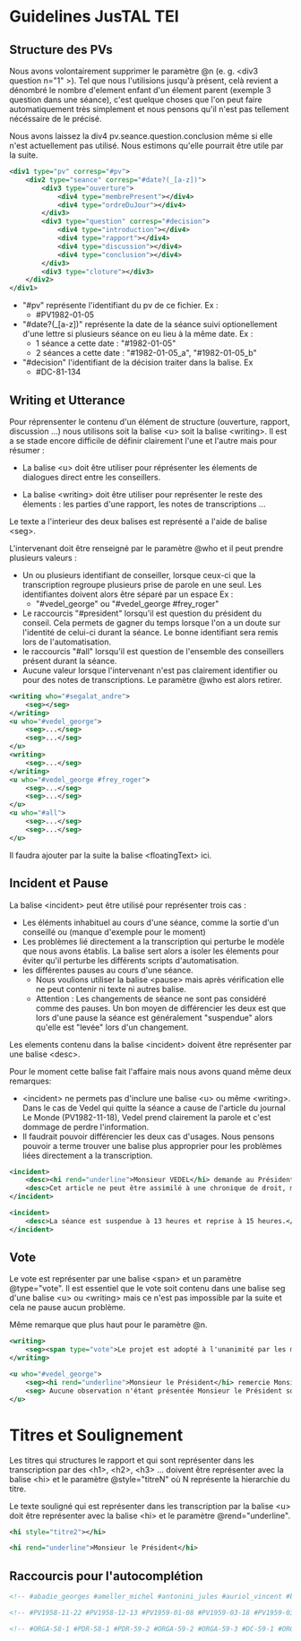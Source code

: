 # Guidelines JusTAL TEI

## Structure des PVs

Nous avons volontairement supprimer le paramètre @n (e. g. \<div3 question n="1" \>). Tel que nous l'utilisions jusqu'à présent, celà revient a dénombré le nombre d'element enfant d'un élement parent (exemple 3 question dans une séance), c'est quelque choses que l'on peut faire automatiquement très simplement et nous pensons qu'il n'est pas tellement nécéssaire de le précisé.

Nous avons laissez la div4 pv.seance.question.conclusion même si elle n'est actuellement pas utilisé. Nous estimons qu'elle pourrait être utile par la suite.

```xml
<div1 type="pv" corresp="#pv">
    <div2 type="seance" corresp="#date?(_[a-z])">
        <div3 type="ouverture">
            <div4 type="membrePresent"></div4>
            <div4 type="ordreDuJour"></div4>
        </div3>
        <div3 type="question" corresp="#decision">
            <div4 type="introduction"></div4>
            <div4 type="rapport"></div4>
            <div4 type="discussion"></div4>
            <div4 type="conclusion"></div4>
        </div3>
        <div3 type="cloture"></div3>
    </div2>
</div1>
```

- "#pv" représente l'identifiant du pv de ce fichier. Ex : 
    - #PV1982-01-05
- "#date?(_[a-z])" représente la date de la séance suivi optionellement d'une lettre si plusieurs séance on eu lieu à la même date. Ex : 
    - 1 séance a cette date : "#1982-01-05"
    - 2 séances a cette date :  "#1982-01-05_a", "#1982-01-05_b"
- "#decision" l'identifiant de la décision traiter dans la balise. Ex
    - #DC-81-134

## Writing et Utterance

Pour réprensenter le contenu d'un élément de structure (ouverture, rapport, discussion ...) nous utilisons soit la balise \<u\> soit la balise \<writing\>. Il est a se stade encore difficile de définir clairement l'une et l'autre mais pour résumer :

- La balise \<u\> doit être utiliser pour réprésenter les élements de dialogues direct entre les conseillers.

- La balise \<writing\> doit être utiliser pour représenter le reste des élements : les parties d'une rapport, les notes de transcriptions ...

Le texte a l'interieur des deux balises est représenté a l'aide de balise \<seg\>.

L'intervenant doit être renseigné par le paramètre @who et il peut prendre plusieurs valeurs :

- Un ou plusieurs identifiant de conseiller, lorsque ceux-ci que la transcription regroupe plusieurs prise de parole en une seul. Les identifiantes doivent alors être séparé par un espace Ex :
    - "#vedel_george" ou "#vedel_george #frey_roger"
- Le raccourcis "#president" lorsqu'il est question du président du conseil. Cela permets de gagner du temps lorsque l'on a un doute sur l'identité de celui-ci durant la séance. Le bonne identifiant sera remis lors de l'automatisation. 
- le raccourcis "#all" lorsqu'il est question de l'ensemble des conseillers présent durant la séance.
- Aucune valeur lorsque l'intervenant n'est pas clairement identifier ou pour des notes de transcriptions. Le paramètre @who est alors retirer.


```xml
<writing who="#segalat_andre">
    <seg></seg>
</writing>
<u who="#vedel_george">
    <seg>...</seg>
    <seg>...</seg>
</u>
<writing>
    <seg>...</seg>
</writing>
<u who="#vedel_george #frey_roger">
    <seg>...</seg>
    <seg>...</seg>
</u>
<u who="#all">
    <seg>...</seg>
    <seg>...</seg>
</u>
```

Il faudra ajouter par la suite la balise \<floatingText\> ici.

## Incident et Pause

La balise \<incident\> peut être utilisé pour représenter trois cas : 
- Les éléments inhabituel au cours d'une séance, comme la sortie d'un conseillé ou (manque d'exemple pour le moment)
- Les problèmes lié directement a la transcription qui perturbe le modèle que nous avons établis. La balise sert alors a isoler les élements pour éviter qu'il perturbe les différents scripts d'automatisation.
-  les différentes pauses au cours d'une séance. 
    - Nous voulions utiliser la balise \<pause\> mais après vérification elle ne peut contenir ni texte ni autres balise. 
    - Attention : Les changements de séance ne sont pas considéré comme des pauses. Un bon moyen de différencier les deux est que lors d'une pause la séance est généralement "suspendue" alors qu'elle est "levée" lors d'un changement.

Les elements contenu dans la balise \<incident\> doivent être représenter par une balise \<desc\>.

Pour le moment cette balise fait l'affaire mais nous avons quand même deux remarques:
- \<incident\> ne permets pas d'inclure une balise \<u\> ou même \<writing\>. Dans le cas de Vedel qui quitte la séance a cause de l'article du journal Le Monde (PV1982-11-18), Vedel prend clairement la parole et c'est dommage de perdre l'information.
- Il faudrait pouvoir différencier les deux cas d'usages. Nous pensons pouvoir a terme trouver une balise plus approprier pour les problèmes liées directement a la transcription.

```xml
<incident>
    <desc><hi rend="underline">Monsieur VEDEL</hi> demande au Président de bien vouloir l'excuser. Il souhaite, en effet, se retirer ayant, comme chacun le sait, dans un article du 3 février 1979, paru dans le journal "Le Monde", pris position sur la question essentielle qu'aura à connaître le Conseil c'est-à-dire l'obligation de mixité.</desc>
    <desc>Cet article ne peut être assimilé à une chronique de droit, même s'il ne présente pas un caractère polémique. Ne voulant pas être dans la position de "Barbe molle", avocat cher à Courteline, qui est tantôt juge, tantôt avocat, Monsieur VEDEL préfère se retirer.</desc>
</incident>

<incident>
    <desc>La séance est suspendue à 13 heures et reprise à 15 heures.</desc>
</incident>
```

## Vote

Le vote est représenter par une balise \<span\> et un paramètre @type="vote". Il est essentiel que le vote soit contenu dans une balise seg d'une balise \<u\> ou \<writing\> mais ce n'est pas impossible par la suite et cela ne pause aucun problème. 

Même remarque que plus haut pour le paramètre @n.

```xml
<writing>
    <seg><span type="vote">Le projet est adopté à l'unanimité par les membres du Conseil.</span></seg>
</writing>

<u who="#vedel_george">
    <seg><hi rend="underline">Monsieur le Président</hi> remercie Monsieur SEGALAT pour ...</seg>
    <seg> Aucune observation n'étant présentée Monsieur le Président soumet le projet de décision de Monsieur SEGALAT au vote du Conseil. <span type="vote">Ce projet est adopté à l'unanimité.</span></seg>
</u>

```

# Titres et Soulignement

Les titres qui structures le rapport et qui sont représenter dans les transcription par des \<h1\>, \<h2\>, \<h3\> ... doivent être représenter avec la balise \<hi\> et le paramètre @style="titreN" où N représente la hierarchie du titre.

Le texte souligné qui est représenter dans les transcription par la balise \<u\> doit être représenter avec la balise \<hi\> et le paramètre @rend="underline".

```xml
<hi style="titre2"></hi>

<hi rend="underline">Monsieur le Président</hi>
```

## Raccourcis pour l'autocomplétion

```xml
<!-- #abadie_georges #ameller_michel #antonini_jules #auriol_vincent #badinter_robert #barrot_jacques #bazy-malaurie_claire #belloubet_nicole #brouillet_rene #cabannes_jean #canivet_guy #cassin_rene #charasse_michel #chatenay_victor #chatenet_pierre #chenot_bernard #chirac_jacques #colliard_jean-claude #coste-floret_paul #coty_rene #dailly_etienne #de-guillenchmidt_jacqueline #debre_jean-louis #delepine_maurice #denoix-de-saint-marc_renaud #deschamps_andre #dubois_georges-leon #dumas_roland #dutheillet-de-lamothe_olivier #fabius_laurent #fabre_robert #faure_maurice #frey_roger #gilbert-jules_jean #giscard-d-estaing_valery #goguel_francois #gourault_jacqueline #gros_louis #guena_yves #haenel_hubert #hyest_jean-jacques #jospin_lionel #joxe_louis #joxe_pierre #jozeau-marigne_leon #juppe_alain #lancelot_alain #latscha_jacques #le-coq-de-kerland_charles #lecourt_robert #legatte_paul #lenoir_noelle #lottin_dominique #luchaire_francois #luquiens_corinne #maestracci_nicole #malbec_veronique #marcilhacy_pierre #mayer_daniel #mazeaud_pierre #mezard_jacques #michard-pellissier_jean #michelet_edmond #mollet-vieville_francis #monnerville_gaston #monnet_henri #noel_leon #palewski_gaston #pasteur-vallery-radot_louis #patin_maurice #pelletier_monique #peretti_achille #pezant_jean-louis #pillet_francois #pinault_michel #pompidou_georges #rey_henri #robert_jacques #rudloff_marcel #sainteny_jean #sarkozy_nicolas #schnapper_dominique #segalat_andre #seners_francois #simonnet_maurice-rene #steinmetz_pierre #vedel_georges #veil_simone #waline_marcel -->

<!-- #PV1958-11-22 #PV1958-12-13 #PV1959-01-08 #PV1959-03-18 #PV1959-03-21 #PV1959-05-14 #PV1959-06-24-25 #PV1959-07-24 #PV1959-11-27 #PV1960-01-15 #PV1960-01-29 #PV1960-04-07 #PV1960-05-12 #PV1960-07-08 #PV1960-08-11 #PV1960-10-10 #PV1960-10-14 #PV1960-11-18 #PV1960-12-17 #PV1960-12-20 #PV1960-12-23 #PV1961-01-14 #PV1961-01-20 #PV1961-02-17 #PV1961-04-23 #PV1961-05-03 #PV1961-05-30 #PV1961-06-30 #PV1961-07-18 #PV1961-07-28 #PV1961-09-08 #PV1961-09-14 #PV1961-10-04 #PV1961-10-18 #PV1961-12-22 #PV1962-01-16 #PV1962-03-25 #PV1962-04-03 #PV1962-04-13 #PV1962-05-09 #PV1962-07-10 #PV1962-07-31 #PV1962-10-15 #PV1962-11-06 #PV1962-12-04 #PV1963-02-19 #PV1963-03-12 #PV1963-06-11 #PV1963-07-09 #PV1963-07-30 #PV1963-10-04 #PV1963-12-20 #PV1964-01-21 #PV1964-03-17 #PV1964-05-12 #PV1964-05-22 #PV1964-06-11 #PV1964-07-30 #PV1964-09-17 #PV1964-10-15 #PV1964-12-18 #PV1964-12-21 #PV1965-02-09 #PV1965-07-02 #PV1965-10-14 #PV1965-11-18 #PV1965-11-30 #PV1965-12-05-06-07 #PV1965-12-09 #PV1965-12-14 #PV1965-12-19-20-21-22-28 #PV1966-03-10 #PV1966-07-08 #PV1966-10-13 #PV1966-11-17 #PV1966-12-21 #PV1967-01-26 #PV1967-02-27 #PV1967-05-09 #PV1967-05-11 #PV1967-07-12 #PV1967-10-18 #PV1967-12-12 #PV1968-01-30 #PV1968-04-04 #PV1968-06-06 #PV1968-07-26 #PV1968-10-11 #PV1968-11-27 #PV1969-02-27 #PV1969-04-27-28-29 #PV1969-05-02 #PV1969-05-14-15 #PV1969-05-17 #PV1969-05-21 #PV1969-06-01-03 #PV1969-06-05 #PV1969-06-10 #PV1969-06-13-15-17-18-19 #PV1969-06-26 #PV1969-07-09 #PV1969-10-14 #PV1969-10-24 #PV1969-11-20 #PV1970-01-15 #PV1970-02-23 #PV1970-05-21 #PV1970-06-19 #PV1970-07-09 #PV1970-10-09 #PV1970-11-13 #PV1970-12-17 #PV1970-12-30 #PV1971-04-01 #PV1971-04-23 #PV1971-05-18 #PV1971-06-17 #PV1971-07-16 #PV1971-10-15 #PV1972-01-20 #PV1972-02-29 #PV1972-04-28 #PV1972-06-28 #PV1972-10-12 #PV1972-11-08 #PV1972-12-21 #PV1973-02-20 #PV1973-05-17 #PV1973-07-05 #PV1973-07-11 #PV1973-10-11 #PV1973-11-07 #PV1973-11-28 #PV1973-12-19 #PV1973-12-27 #PV1974-04-03 #PV1974-04-18 #PV1974-04-21 #PV1974-04-25 #PV1974-05-07 #PV1974-05-09 #PV1974-05-19-22-23-24 #PV1974-05-21 #PV1974-10-03 #PV1974-12-23 #PV1974-12-30 #PV1975-01-14-15 #PV1975-04-17 #PV1975-05-15 #PV1975-07-23 #PV1975-10-02 #PV1975-11-19 #PV1975-12-30 #PV1976-01-28 #PV1976-03-03 #PV1976-06-02 #PV1976-06-14 #PV1976-07-06 #PV1976-07-15 #PV1976-10-06 #PV1976-11-08 #PV1976-12-02 #PV1976-12-20 #PV1976-12-28 #PV1976-12-29-30 #PV1977-01-12 #PV1977-02-15 #PV1977-04-27 #PV1977-06-07 #PV1977-07-05 #PV1977-07-20 #PV1977-10-18 #PV1977-11-03 #PV1977-11-16 #PV1977-11-23 #PV1977-12-30 #PV1978-01-18 #PV1978-04-27 #PV1978-04-29 #PV1978-05-10 #PV1978-05-31 #PV1978-06-14 #PV1978-07-27 #PV1978-10-05 #PV1978-11-22 #PV1978-12-29 #PV1979-01-17 #PV1979-02-22 #PV1979-04-26 #PV1979-05-23 #PV1979-05-30 #PV1979-07-12 #PV1979-07-25 #PV1979-09-13 #PV1979-10-10 #PV1979-11-21 #PV1979-12-24 #PV1979-12-30 #PV1980-01-09 #PV1980-05-06 #PV1980-05-14 #PV1980-06-17 #PV1980-07-01 #PV1980-07-17 #PV1980-07-22 #PV1980-10-15 #PV1980-10-24 #PV1980-10-29 #PV1980-12-02 #PV1980-12-19 #PV1980-12-30 #PV1981-01-19-20 #PV1981-01-21 #PV1981-02-24 #PV1981-03-09 #PV1981-03-19 #PV1981-03-31 #PV1981-04-09 #PV1981-04-10 #PV1981-04-11 #PV1981-04-29 #PV1981-05-13-14-15 #PV1981-06-11 #PV1981-07-10 #PV1981-10-09 #PV1981-10-30-31 #PV1981-12-12-21_1982-01-06-07-08-09-11-15-16 #PV1981-12-16 #PV1981-12-30 #PV1981-12-31 #PV1982-01-05 #PV1982-02-11 #PV1982-02-18-23 #PV1982-02-24-25 #PV1982-03-25 #PV1982-04-16-20 #PV1982-06-23 #PV1982-06-28 #PV1982-07-27 #PV1982-07-30 #PV1982-10-12 #PV1982-10-22 #PV1982-11-10 #PV1982-11-18 #PV1982-11-26 #PV1982-12-02 #PV1982-12-14 #PV1982-12-28 #PV1982-12-29 #PV1982-12-30 #PV1983-01-12 #PV1983-01-14 #PV1983-03-24 #PV1983-04-25 #PV1983-05-28 #PV1983-06-15 #PV1983-07-19 #PV1983-07-20 #PV1983-10-12 #PV1983-12-14 #PV1983-12-29 #PV1984-01-19-20 #PV1984-02-28 #PV1984-06-04 #PV1984-06-18 #PV1984-07-25-26 #PV1984-08-30 #PV1984-09-12 #PV1984-10-10-11 #PV1984-12-29 #PV1985-01-18 #PV1985-01-25 #PV1985-05-22 #PV1985-06-26 #PV1985-07-10 #PV1985-07-17 #PV1985-07-24 #PV1985-08-08 #PV1985-08-23 #PV1985-10-09 #PV1985-11-13 #PV1985-12-13 #PV1985-12-28 #PV1986-01-16 #PV1986-03-05 #PV1986-03-19 #PV1986-04-01 #PV1986-04-16 #PV1986-04-25 #PV1986-06-03 #PV1986-06-25-26 #PV1986-07-01-02 #PV1986-07-03 #PV1986-07-29 #PV1986-08-12 #PV1986-08-26 #PV1986-09-02-03 #PV1986-09-18 #PV1986-10-24 #PV1986-11-17-18 #PV1986-12-02 #PV1986-12-22 #PV1986-12-29 #PV1987-01-06 #PV1987-01-22-23 #PV1987-02-20 #PV1987-03-17 #PV1987-05-05 #PV1987-06-02 #PV1987-06-26 #PV1987-07-07 #PV1987-07-22 #PV1987-07-28 #PV1987-09-23 #PV1987-10-05 #PV1987-11-24 #PV1987-12-01 #PV1987-12-28 #PV1987-12-30 #PV1988-01-05 #PV1988-01-07 #PV1988-01-19 #PV1988-02-23 #PV1988-03-10 #PV1988-03-22 #PV1988-04-06 #PV1988-04-07 #PV1988-04-12 #PV1988-04-26-27 #PV1988-04-28 #PV1988-05-03 #PV1988-05-10 #PV1988-05-11 #PV1988-06-04 #PV1988-07-13-14 #PV1988-07-20 #PV1988-07-21 #PV1988-10-05 #PV1988-10-18 #PV1988-10-25 #PV1988-11-09 #PV1988-12-06 #PV1988-12-20 #PV1988-12-29 #PV1989-01-12 #PV1989-01-17-18 #PV1989-02-01 #PV1989-05-11 #PV1989-06-07 #PV1989-07-04 #PV1989-07-08 #PV1989-07-25 #PV1989-07-26 #PV1989-07-28 #PV1989-10-11 #PV1989-10-24 #PV1989-11-07 #PV1989-12-05 #PV1989-12-28-29 #PV1990-01-09 #PV1990-01-11 #PV1990-01-22 #PV1990-03-06 #PV1990-05-04 #PV1990-05-29 #PV1990-06-06 #PV1990-07-05 #PV1990-07-25 #PV1990-10-02 #PV1990-11-07 #PV1990-12-06 #PV1990-12-27 #PV1990-12-28 #PV1991-01-08 #PV1991-01-16 #PV1991-03-12 #PV1991-04-11 #PV1991-05-06 #PV1991-05-07-08-09 #PV1991-05-23 #PV1991-06-13 #PV1991-07-09 #PV1991-07-23 #PV1991-07-24 #PV1991-07-25 #PV1991-07-29 #PV1991-08-02 #PV1991-10-01 #PV1991-11-20 #PV1991-12-19 #PV1991-12-30 #PV1992-01-15 #PV1992-02-21 #PV1992-02-25 #PV1992-04-07-08-09 #PV1992-06-09 #PV1992-07-07 #PV1992-07-28 #PV1992-07-29 #PV1992-09-02 #PV1992-09-15 #PV1992-09-18 #PV1992-09-22-23 #PV1992-10-06 #PV1992-12-08 #PV1992-12-17 #PV1992-12-29 #PV1993-01-05 #PV1993-01-06 #PV1993-01-07 #PV1993-01-12 #PV1993-01-19-20 #PV1993-01-21 #PV1993-04-06 #PV1993-06-21 #PV1993-06-30 #PV1993-07-20 #PV1993-07-28 #PV1993-08-03 #PV1993-08-05 #PV1993-08-11 #PV1993-08-12-13 #PV1993-09-22 #PV1993-11-04 #PV1993-11-19 #PV1993-12-16 #PV1993-12-17 #PV1993-12-29 #PV1994-01-13 #PV1994-01-20 #PV1994-01-21 #PV1994-01-27 #PV1994-03-08-10 #PV1994-03-29 #PV1994-05-31 #PV1994-06-07 #PV1994-06-14 #PV1994-07-06 #PV1994-07-07 #PV1994-07-21 #PV1994-07-26-27 #PV1994-07-29 #PV1994-08-03 #PV1994-10-11 #PV1994-11-03 #PV1994-12-20 #PV1994-12-29 #PV1995-01-10 #PV1995-01-11 #PV1995-01-17-18 #PV1995-01-19 #PV1995-01-25 #PV1995-01-26 #PV1995-02-02 #PV1995-02-08 #PV1995-02-15 #PV1995-03-08 #PV1995-03-09 #PV1995-04-05 #PV1995-04-06 #PV1995-04-09 #PV1995-04-12 #PV1995-04-26 #PV1995-04-27 #PV1995-05-12 #PV1995-06-08 #PV1995-06-28 #PV1995-07-12 #PV1995-07-27 #PV1995-09-14 #PV1995-10-05 #PV1995-10-11 #PV1995-11-08 #PV1995-11-29 #PV1995-12-08 #PV1995-12-15 #PV1995-12-28 #PV1995-12-29 #PV1995-12-30 -->

<!-- #ORGA-58-1 #PDR-58-1 #PDR-59-2 #ORGA-59-2 #ORGA-59-3 #DC-59-1 #ORGA-59-4 #DC-59-2 #DC-59-3 #DC-59-4 #FNR-59-1 #L-59-1 #DC-60-6 #DC-59-5 #L-60-3 #L-60-2 #L-60-4 #L-60-5 #D-60-1 #L-60-6 #L-60-7 #DC-60-7 #DC-60-8 #ORGA-59-5 #L-60-9 #ORGA-60-6 #L-60-8 #DC-60-9 #REF-60-1 #DC-60-10 #L-60-10 #REF-60-2 #REF-60-3 #REF-61-4 #DC-60-11 #L-61-11 #L-61-12 #AR16-61-1 #L-61-13 #DC-61-12 #FNR-61-2 #D-61-2 #L-61-14 #L-61-15 #DC-61-13 #DC-61-14 #FNR-61-3 #AUTR-61-1 #ORGA-61-7 #FNR-61-4 #L-61-16 #DC-61-15 #DC-61-16 #L-61-17 #L-62-18 #REF-62-5 #REF-62-6 #L-62-19 #REF-62-7 #ORGA-62-8 #DC-62-17 #DC-62-18 #DC-62-19 #ORGA-62-9 #REF-62-8 #DC-62-20 #REF-62-9 #L-62-21 #L-62-20 #L-63-22 #L-63-23 #DC-63-21 #DC-63-22 #L-63-24 #DC-63-23 #ORGA-63-10 #DC-63-24 #DC-63-25 #D-64-3 #L-64-27 #L-64-28 #L-64-29 #FNR-64-6 #FNR-63-5 #L-63-25 #L-63-26 #L-64-30 #DC-64-26 #ORGA-64-11 #DC-64-27 #L-64-31 #L-64-32 #L-65-33 #L-65-34 #L-65-35 #ORGA-65-12 #PDR-65-3 #PDR-65-4 #PDR-65-5 #PDR-65-6 #PDR-65-7 #PDR-65-8 #PDR-65-9 #PDR-65-10 #PDR-65-11 #L-66-36 #L-66-38 #L-66-37 #I-66-1 #DC-66-29 #DC-66-30 #DC-66-28 #L-66-39 #L-66-40 #L-66-41 #ORGA-66-13 #L-66-42 #FNR-66-7 #L-67-43 #DC-67-31 #L-67-44 #L-67-45 #DC-67-32 #DC-67-33 #DC-67-34 #L-67-46 #ORGA-67-14 #L-67-47 #L-67-48 #L-67-49 #DC-68-35 #L-68-50 #L-68-51 #DC-68-36 #ORGA-68-15 #ORGA-68-16 #FNR-68-8 #L-69-52 #L-69-53 #PDR-69-12 #REF-69-10 #PDR-69-13 #PDR-69-14 #PDR-69-15 #PDR-69-16 #PDR-69-17 #PDR-69-18 #PDR-69-19 #PDR-69-20 #PDR-69-21 #L-69-54 #PDR-69-22 #L-69-55 #L-69-56 #ORGA-69-17 #L-69-57 #L-69-58 #DC-69-37 #DC-69-38 #L-70-61 #L-70-59 #L-70-60 #L-70-62 #DC-70-39 #DC-70-40 #L-70-63 #ORGA-70-18 #L-70-64 #L-70-66 #L-70-65 #DC-70-41 #L-71-67 #L-71-68 #L-71-69 #L-71-70 #DC-71-42 #DC-71-43 #DC-71-45 #DC-71-44 #ORGA-71-19 #DC-71-46 #L-72-71 #L-72-73 #L-72-72 #REF-72-11 #DC-72-47 #DC-72-48 #ORGA-72-20 #L-72-74 #L-72-75 #L-73-76 #DC-73-49 #DC-73-50 #L-73-77 #ORGA-73-21 #L-73-78 #L-73-79 #L-73-80 #L-73-81 #DC-73-51 #PDR-74-23 #PDR-74-24 #PDR-74-25 #PDR-74-29 #PDR-74-26 #PDR-74-27 #PDR-74-28 #PDR-74-30 #PDR-74-31 #PDR-74-32 #PDR-74-33 #L-74-82 #ORGA-74-22 #DC-74-52 #DC-74-53 #DC-74-54 #L-75-83 #DC-75-55 #DC-75-57 #DC-75-58 #DC-75-56 #ORGA-75-23 #L-75-84 #L-75-86 #L-75-85 #DC-75-59 #DC-75-60 #DC-75-61 #DC-75-63 #DC-75-62 #L-76-88 #L-76-87 #DC-76-64 #L-76-89 #L-76-90 #L-76-91 #DC-76-65 #DC-76-66 #I-76-2 #DC-76-67 #DC-76-68 #ORGA-76-24 #L-76-93 #L-76-92 #DC-76-69 #DC-76-70 #L-76-94 #I-76-3 #DC-76-78 #DC-76-76 #DC-76-73 #DC-76-74 #DC-76-71 #DC-76-72 #DC-76-77 #DC-76-75 #L-77-95 #L-77-96 #L-77-98 #L-77-97 #I-77-4 #FNR-77-9 #DC-77-79 #DC-77-80_81 #DC-77-83 #DC-77-84 #DC-77-85 #L-77-99 #DC-77-82 #I-77-5 #ORGA-77-25 #DC-77-86 #L-77-101 #L-77-100 #DC-77-87 #DC-77-88 #DC-77-89 #DC-77-90 #DC-77-92 #DC-77-91 #ORGA-78-26 #DC-78-93 #L-78-102 #L-78-103 #DC-78-94 #DC-78-96 #DC-78-97 #DC-78-95 #ORGA-78-27 #L-78-104 #DC-78-98 #DC-78-100 #DC-78-99 #L-78-105 #DC-78-103 #DC-78-101 #DC-78-102 #L-79-106 #FNR-79-10 #DC-79-104 #FNR-79-11 #L-79-107 #DC-79-107 #DC-79-106 #DC-79-105 #L-79-108 #L-79-109 #L-79-110 #ORGA-79-28 #DC-79-108 #L-79-111 #L-79-112 #DC-79-110 #DC-79-111 #DC-79-112 #DC-79-109 #DC-80-113 #L-80-113 #DC-80-114 #DC-80-115 #DC-80-116 #DC-80-118 #DC-80-121 #DC-80-120 #DC-80-117 #DC-80-119 #DC-80-122 #L-80-115 #ORGA-80-29 #L-80-114 #DC-80-123 #L-80-116 #L-80-117 #DC-80-124 #L-80-119 #L-80-118 #DC-80-125 #DC-80-126 #L-80-120 #DC-80-127 #DC-80-128 #PDR-81-34 #ORGA-81-30 #L-81-121 #PDR-81-35 #PDR-81-37 #PDR-81-36 #PDR-81-38 #PDR-81-39 #PDR-81-40 #PDR-81-41 #PDR-81-42 #PDR-81-43 #PDR-81-44 #PDR-81-45 #PDR-81-46 #PDR-81-47 #ELEC-81-1 #ORGA-81-31 #ORGA-81-32 #DC-81-130 #DC-81-129 #DC-81-132 #DC-81-131 #DC-81-133 #DC-81-135 #DC-81-136 #DC-81-134 #DC-82-139 #DC-82-137 #DC-82-138 #L-82-122 #ELEC-82-2 #L-82-124 #L-82-123 #L-82-125 #DC-82-140 #DC-82-142 #DC-82-141 #DC-82-143 #ORGA-82-33 #L-82-126 #DC-82-144 #DC-82-145 #L-82-127 #L-82-128 #DC-82-146 #L-82-129 #DC-82-147 #DC-82-148 #DC-82-149 #DC-82-154 #DC-82-150 #DC-82-155 #DC-82-151 #DC-82-152 #DC-82-153 #D-83-4 #ORGA-83-34 #DC-83-156 #DC-83-157 #DC-83-158 #DC-83-159 #DC-83-160 #DC-83-161 #L-83-130 #L-83-131 #L-83-132 #DC-83-162 #ORGA-83-35 #L-83-133 #L-83-134 #DC-83-163 #L-83-135 #DC-83-166 #DC-83-164 #DC-83-167 #DC-83-165 #DC-83-168 #DC-84-169 #L-84-136 #DC-84-170 #L-84-137 #DC-84-171 #DC-84-176 #DC-84-174 #DC-84-172 #DC-84-175 #DC-84-173 #DC-84-177 #DC-84-178 #DC-84-179 #DC-84-180 #ORGA-84-36 #DC-84-181 #DC-84-186 #DC-84-184 #DC-84-182 #DC-84-183 #DC-84-185 #DC-85-187 #DC-85-188 #L-85-138 #DC-85-194 #DC-85-195 #DC-85-191 #DC-85-189 #DC-85-192 #DC-85-193 #DC-85-190 #L-85-140 #DC-85-196 #L-85-139 #DC-85-197 #ORGA-85-37 #L-85-141 #L-85-142 #L-85-143 #L-85-144 #DC-85-198 #DC-85-199 #DC-85-205 #ORGA-85-38 #DC-85-201 #DC-85-203 #DC-85-202 #DC-85-200 #DC-85-204 #ORGA-86-39 #L-86-145 #L-86-146 #ORGA-86-40 #ORGA-86-41 #ELEC-86-3 #ORGA-86-42 #DC-86-206 #DC-86-207 #DC-86-208 #DC-86-209 #DC-86-210 #DC-86-212 #DC-86-211 #DC-86-214 #DC-86-215 #DC-86-213 #DC-86-216 #DC-86-217 #L-86-147 #ORGA-86-43 #DC-86-218 #L-86-148 #DC-86-219 #DC-86-220 #DC-86-221 #DC-86-223 #DC-86-222 #DC-86-225 #DC-86-224 #L-87-149 #L-87-150 #ORGA-87-44 #DC-87-226 #DC-87-228 #DC-87-227 #ORGA-87-45 #DC-87-229 #DC-87-230 #L-87-151 #ORGA-87-46 #ORGA-87-47 #L-87-152 #I-87-6 #PDR-87-48 #PDR-87-49 #ORGA-87-48 #DC-87-237 #DC-87-239 #DC-87-231 #DC-87-235 #DC-87-236 #DC-87-238 #DC-87-233 #DC-87-232 #DC-87-234 #DC-87-240 #DC-87-241 #L-88-153 #DC-88-242 #PDR-88-51 #L-88-154 #L-88-155 #PDR-88-52 #PDR-88-50 #PDR-88-53 #L-88-156 #PDR-88-54 #PDR-88-55 #PDR-88-56 #PDR-88-57 #PDR-88-58 #PDR-88-59 #L-88-157 #PDR-88-60 #ELEC-88-4 #ELEC-88-5 #DC-88-243 #L-88-158 #ELEC-88-6 #ELEC-88-7 #ORGA-88-49 #DC-88-244 #PDR-88-61 #ORGA-88-50 #ORGA-88-51 #REF-88-12 #DC-88-245 #L-88-159 #REF-88-13 #REF-88-14 #I-88-7 #DC-88-246 #DC-88-250 #DC-88-249 #DC-88-251 #DC-88-247 #DC-88-248 #I-89-10 #ORGA-89-52 #DC-89-252 #ORGA-89-53 #DC-89-253 #DC-89-254 #DC-89-255 #DC-89-258 #DC-89-256 #DC-89-257 #DC-89-259 #L-89-160 #DC-89-260 #DC-89-261 #ORGA-89-54 #L-89-161 #DC-89-262 #I-89-8 #L-89-162 #DC-89-268 #DC-89-270 #DC-89-264 #DC-89-265 #DC-89-266 #DC-89-271 #DC-89-263 #DC-89-267 #DC-89-272 #DC-89-269 #I-89-9 #L-90-163 #DC-90-273 #L-90-164 #DC-90-274 #DC-90-275 #DC-90-276 #ORGA-90-55 #DC-90-277 #ORGA-90-56 #DC-90-279 #DC-90-278 #DC-90-280 #DC-90-281 #DC-90-286 #DC-90-285 #DC-90-282 #ORGA-91-57 #DC-90-283 #DC-90-284 #DC-90-288 #DC-90-287 #ORGA-91-58 #L-91-165 #DC-91-289 #DC-91-291 #DC-91-290 #DC-91-292 #L-91-166 #ORGA-91-59 #DC-91-293 #DC-91-295 #DC-91-298 #DC-91-294 #DC-91-296 #DC-91-297 #DC-91-299 #ORGA-91-60 #DC-91-300 #L-91-167 #DC-91-302 #DC-91-301 #DC-91-303 #DC-91-304 #DC-92-306 #DC-92-305 #DC-92-307 #DC-92-308 #DC-92-309 #L-92-168 #ORGA-92-61 #REF-92-15 #DC-92-310 #DC-92-311 #DC-92-312 #REF-92-16 #REF-92-17 #REF-92-18 #DC-92-313 #REF-92-19 #ORGA-92-62 #REF-92-20 #L-92-169 #L-92-170 #DC-92-314 #L-92-171 #L-92-172 #L-92-173 #ORGA-93-63 #ORGA-93-65 #ORGA-93-64 #DC-92-315 #DC-92-316 #DC-92-317 #L-93-174 #DC-93-320 #DC-93-318 #DC-93-319 #DC-93-321 #DC-93-322 #DC-93-324 #DC-93-323 #DC-93-326 #DC-93-325 #L-93-175 #ORGA-93-66 #DC-93-327 #DC-93-328 #ELEC-93-8 #DC-93-330 #DC-93-331 #DC-93-332 #DC-93-329 #DC-93-334 #DC-93-333 #DC-93-335 #DC-93-336 #DC-93-337 #ORGA-94-67 #DC-94-338 #L-94-176 #ELEC-93-8R #ELEC-94-9 #DC-94-339 #ORGA-94-68 #DC-94-340 #DC-94-341 #DC-94-342 #DC-94-346 #R2_AN-93-1213 #DC-94-343_344 #DC-94-345 #DC-94-347 #DC-94-348 #ORGA-94-69 #D-94-5 #DC-94-349 #DC-94-350 #DC-94-351 #DC-94-355 #DC-94-354 #DC-94-353_356 #DC-95-363 #DC-94-352 #DC-94-359 #DC-94-357 #DC-94-358 #DC-95-361 #DC-95-362 #DC-95-360 #DC-95-364 #ORGA-95-70 #ORGA-95-71 #ORGA-95-72 #PDR-95-63 #ORGA-95-73 #PDR-95-64 #PDR-95-67 #PDR-95-62 #PDR-95-66 #PDR-95-65 #PDR-95-68 #PDR-95-69 #PDR-95-70 #PDR-95-71 #PDR-95-72 #PDR-95-73 #PDR-95-74 #PDR-95-75 #PDR-95-76 #PDR-95-77 #PDR-95-78 #PDR-95-79 #PDR-95-80 #D-95-6 #PDR-95-81 #L-95-177 #ELEC-95-10 #ORGA-95-74 #PDR-95-82 #PDR-95-83 #DC-95-365 #I-95-11 #I-95-12 #ORGA-95-75 #PDR-95-87 #PDR-95-84 #PDR-95-85 #PDR-95-86 #PDR-95-89 #PDR-95-90 #PDR-95-91 #PDR-95-88 #PDR-95-92 #DC-95-366 #DC-95-367 #PDR-95-93 #DC-95-368 #DC-95-369 #DC-95-371 #DC-95-370 -->
```
